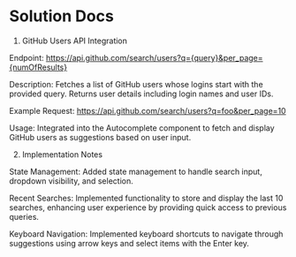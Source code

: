# Solution Docs

1. GitHub Users API Integration

Endpoint: https://api.github.com/search/users?q={query}&per_page={numOfResults}

Description: Fetches a list of GitHub users whose logins start with the provided query. Returns user details including login names and user IDs.

Example Request: https://api.github.com/search/users?q=foo&per_page=10

Usage: Integrated into the Autocomplete component to fetch and display GitHub users as suggestions based on user input.

2. Implementation Notes

State Management: Added state management to handle search input, dropdown visibility, and selection.

Recent Searches: Implemented functionality to store and display the last 10 searches, enhancing user experience by providing quick access to previous queries.

Keyboard Navigation: Implemented keyboard shortcuts to navigate through suggestions using arrow keys and select items with the Enter key.